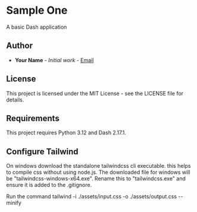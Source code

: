 # Sample One

A basic Dash application

## Author

- **Your Name** - *Initial work* - [Email](mailto:your_email@example.com)

## License

This project is licensed under the MIT License - see the LICENSE file for details.

## Requirements

This project requires Python 3.12 and Dash 2.17.1.


## Configure Tailwind 
On windows download the standalone tailwindcss cli executable. this helps to compile css without using node.js. The downloaded file for windows will be "tailwindcss-windows-x64.exe". Rename this to "tailwindcss.exe" and ensure it is added to the .gitignore.

Run the command 
tailwind -i ./assets/input.css -o ./assets/output.css --minify
